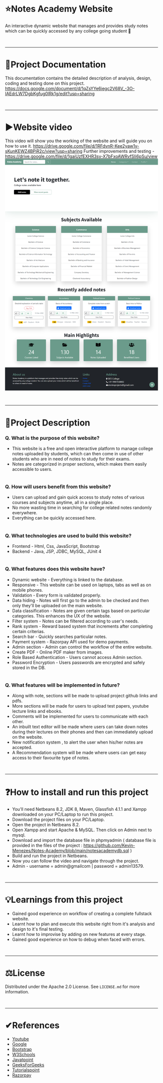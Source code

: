 # ⭐Notes Academy Website

An interactive dynamic website that manages and provides study notes which can be quickly accessed by any college going student 📒

<br/>
<hr>

# 📝Project Documentation
This documentation contains the detailed description of analysis, design, coding and testing done on this project.
https://docs.google.com/document/d/1qZsYYe6iegc2V68V_-3O-IAEdrLW7DgbKgfug0lRk1g/edit?usp=sharing

<br/>
<hr>

# ▶Website video
This video will show you the working of the website and will guide you on how to use it.
https://drive.google.com/file/d/1RFdvnR-Kee2yaw1v-sKunKEWZ4BPiR2c/view?usp=sharing
Further improvements and testing - https://drive.google.com/file/d/1gaiUzfEXHR3sy-X7bFxoAWRvfSIi6pSu/view
<img alt="Index.jsp" src="https://github.com/Kevin-Menezes/Notes-Academy/blob/main/Index.png">

<br/>
<hr>

# 📄Project Description
### Q. What is the purpose of this website?
- This website is a free and open interactive platform to manage college notes uploaded by students, which can then come in use of other students who are in need of  notes to study for their exams. 
- Notes are categorized in proper sections, which makes them easily accessible to users.
#

### Q. How will users benefit from this website?
- Users can upload and gain quick access to study notes of various courses and subjects anytime, all in a single place.
- No more wasting time in searching for college related notes randomly everywhere.
- Everything can be quickly accessed here.
#

### Q. What technologies are used to build this website?
- Frontend - Html, Css, JavaScript, Bootstrap
- Backend - Java, JSP, JDBC, MySQL, JUnit 4
#

### Q. What features does this website have?
- Dynamic website - Everything is linked to the database.
- Responsive - This website can be used on laptops, tabs as well as on mobile phones.
- Validation - Every form is validated properly.
- Data hiding - Notes will first go to the admin to be checked and then only they'll be uploaded on the main website.
- Data classification - Notes are given certain tags based on particular categories. This enhances the UX of the website.
- Filter system - Notes can be filtered according to user's needs.
- Rank system - Reward based system that increments after completing certain criterias.
- Search bar - Quickly searches particular notes.
- Payment system - Razorpay API used for demo payments.
- Admin section - Admin can control the workflow of the entire website.
- Create PDF - Online PDF maker from images.
- Role Based Authentication - Users cannot access Admin section.
- Password Encryption - Users passwords are encrypted and safely stored in the DB.
#

### Q. What features will be implemented in future?
- Along with note, sections will be made to upload project github links and pdfs.
- More sections will be made for users to upload test papers, youtube lecture links and ebooks.
- Comments will be implemented for users to communicate with each other.
- An inbuilt text editor will be made where users can take down notes during their lectures on their phones and then can immediately upload on the website.
- New notification system , to alert the user when his/her notes are accepted.
- A Recommendation system will be made where users can get easy access to their favourite type of notes.

<br/>
<hr>

# ❓How to install and run this project
- You'll need Netbeans 8.2, JDK 8, Maven, Glassfish 4.1.1 and Xampp downloaded on your PC/Laptop to run this project.
- Download the project files on your PC/Laptop.
- Open the project in Netbeans 8.2.
- Open Xampp and start Apache & MySQL. Then click on Admin next to mysql.
- Download and import the database file in phpmyadmin ( database file is provided in the files of the project : https://github.com/Kevin-Menezes/Notes-Academy/blob/main/notesacademydb.sql )
- Build and run the project in Netbeans.
- Now you can follow the video and navigate through the project.
- Admin - username = admin@gmailcom | password = admin13579.

<br/>
<hr>

# 💡Learnings from this project
- Gained good experience on workflow of creating a complete fullstack website.
- Learnt how to plan and execute this website right from it's analysis and design to it's final testing.
- Learnt how to improvise by adding on new features at every stage.
- Gained good experience on how to debug when faced with errors.

<br/>
<hr>

# ⚖License
Distributed under the Apache 2.0 License. See `LICENSE.md` for more information.

<br/>
<hr>

# ✔References
* [Youtube](https://www.youtube.com/)
* [Google](https://www.google.com/)
* [Bootstrap](https://getbootstrap.com/docs/5.0/getting-started/introduction/)
* [W3Schools](https://www.w3schools.com/)
* [Javatpoint](https://www.javatpoint.com/jsp-tutorial)
* [GeeksForGeeks](https://www.geeksforgeeks.org/introduction-to-jsp/)
* [Tutorialspoint](https://www.tutorialspoint.com/jsp/index.htm)
* [Razorpay](https://razorpay.com/)
